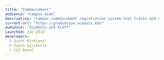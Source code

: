 ```yaml
---
title: "Commencement"
audience: "Campus wide"
description: "Campus commencement registration system that tracks and distributes tickets to students."
current-url: "https://graduation.ucdavis.edu"
audience: "Students and Staff"
Launched: Jan 2018
developers:
  - Scott Kirkland
  - Jason Sylvestre
  - Cal Doval
---
```

